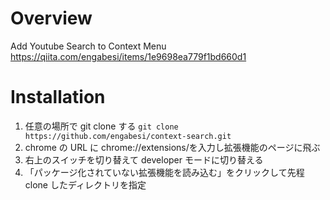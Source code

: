 # Overview

Add Youtube Search to Context Menu
https://qiita.com/engabesi/items/1e9698ea779f1bd660d1

# Installation

1. 任意の場所で git clone する
   `git clone https://github.com/engabesi/context-search.git`
2. chrome の URL に chrome://extensions/を入力し拡張機能のページに飛ぶ
3. 右上のスイッチを切り替えて developer モードに切り替える
4. 「パッケージ化されていない拡張機能を読み込む」をクリックして先程 clone したディレクトリを指定
